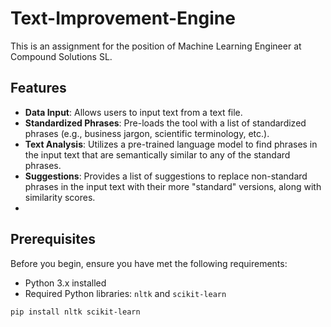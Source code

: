 # Text-Improvement-Engine
This is an assignment for the position of Machine Learning Engineer at Compound Solutions SL.

## Features

- **Data Input**: Allows users to input text from a text file.
- **Standardized Phrases**: Pre-loads the tool with a list of standardized phrases (e.g., business jargon, scientific terminology, etc.).
- **Text Analysis**: Utilizes a pre-trained language model to find phrases in the input text that are semantically similar to any of the standard phrases.
- **Suggestions**: Provides a list of suggestions to replace non-standard phrases in the input text with their more "standard" versions, along with similarity scores.
- 
## Prerequisites

Before you begin, ensure you have met the following requirements:

- Python 3.x installed
- Required Python libraries: `nltk` and `scikit-learn`

```
pip install nltk scikit-learn
```
